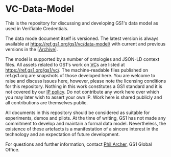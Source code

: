 # VC-Data-Model
This is the repository for discussing and developing GS1's data model as used in Verifiable Credentials.

The data mode document itself is versioned. The latest version is always available at https://ref.gs1.org/gs1/vc/data-model/ with current and previous versions in the [[Archive](https://ref.gs1.org/gs1/vc/data-model/archive)].

The model is supported by a number of ontologies and JSON-LD context files. All assets related to GS1's work on <abbr title="Verifiable Credentials">VC</abbr>s are listed at https://ref.gs1.org/gs1/vc/. The machine-readable files published on ref.gs1.org are snapshots of those developed here. You are welcome to raise and discuss issues here, however, please note the licensing conditions for this repository. Nothing in this work constitutes a GS1 standard and it is not covered by our [IP policy](https://www.gs1.org/standards/ip). Do not contribute any work here over which you may later wish to assert your own IP. Work here is shared publicly and all contributions are themselves public.

All documents in this repository should be considered as suitable for experiments, demos and pilots. At the time of writing, GS1 has not made any commitment to develop and maintain a formal data model. Nevertheless, the existence of these artefacts is a manifestation of a sincere interest in the technology and an expectation of future development.

For questions and further information, contact [Phil Archer](mailto:phil.archer@gs1.org), GS1 Global Office.
